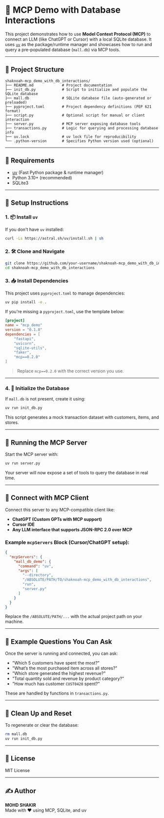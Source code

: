 # 🧠 MCP Demo with Database Interactions

This project demonstrates how to use **Model Context Protocol (MCP)** to connect an LLM (like ChatGPT or Cursor) with a local SQLite database. It uses [`uv`](https://docs.astral.sh/uv/) as the package/runtime manager and showcases how to run and query a pre-populated database (`mall.db`) via MCP tools.

---

## 📁 Project Structure

```
shaknoah-mcp_demo_with_db_interactions/
├── README.md             # Project documentation
├── init_db.py            # Script to initialize and populate the SQLite database
├── mall.db               # SQLite database file (auto-generated or preloaded)
├── pyproject.toml        # Project dependency definitions (PEP 621 format)
├── script.py             # Optional script for manual or client interaction
├── server.py             # MCP server exposing database tools
├── transactions.py       # Logic for querying and processing database info
├── uv.lock               # uv lock file for reproducibility
└── .python-version       # Specifies Python version used (optional)
```

---

## 🧰 Requirements

- [uv](https://astral.sh/blog/uv-is-here/) (Fast Python package & runtime manager)
- Python 3.10+ (recommended)
- SQLite3

---

## 🚀 Setup Instructions

### 1. 📦 Install `uv`

If you don't have `uv` installed:

```bash
curl -Ls https://astral.sh/uv/install.sh | sh
```

### 2. 🛠️ Clone and Navigate

```bash
git clone https://github.com/your-username/shaknoah-mcp_demo_with_db_interactions.git
cd shaknoah-mcp_demo_with_db_interactions
```

### 3. 📥 Install Dependencies

This project uses `pyproject.toml` to manage dependencies:

```bash
uv pip install -e .
```

If you're missing a `pyproject.toml`, use the template below:

```toml
[project]
name = "mcp_demo"
version = "0.1.0"
dependencies = [
    "fastapi",
    "uvicorn",
    "sqlite-utils",
    "faker",
    "mcp==0.2.0"
]
```

> Replace `mcp==0.2.0` with the correct version you use.

---

### 4. 🧱 Initialize the Database

If `mall.db` is not present, create it using:

```bash
uv run init_db.py
```

This script generates a mock transaction dataset with customers, items, and stores.

---

## 🔌 Running the MCP Server

Start the MCP server with:

```bash
uv run server.py
```

Your server will now expose a set of tools to query the database in real time.

---

## 🔗 Connect with MCP Client

Connect this server to any MCP-compatible client like:

- **ChatGPT (Custom GPTs with MCP support)**
- **Cursor IDE**
- **Any LLM interface that supports JSON-RPC 2.0 over MCP**

### Example `mcpServers` Block (Cursor/ChatGPT setup):

```json
{
  "mcpServers": {
    "mall_db_demo": {
      "command": "uv",
      "args": [
        "--directory",
        "/ABSOLUTE/PATH/TO/shaknoah-mcp_demo_with_db_interactions",
        "run",
        "server.py"
      ]
    }
  }
}
```

Replace the `/ABSOLUTE/PATH/...` with the actual project path on your machine.

---

## 🧪 Example Questions You Can Ask

Once the server is running and connected, you can ask:

- "Which 5 customers have spent the most?"
- "What’s the most purchased item across all stores?"
- "Which store generated the highest revenue?"
- "Total quantity sold and revenue by product category?"
- "How much has customer `CUST0420` spent?"

These are handled by functions in `transactions.py`.

---

## 🧹 Clean Up and Reset

To regenerate or clear the database:

```bash
rm mall.db
uv run init_db.py
```

---

## 📄 License

MIT License

---

## ✍️ Author

**MOHD SHAKIR**  
Made with ❤️ using MCP, SQLite, and uv
